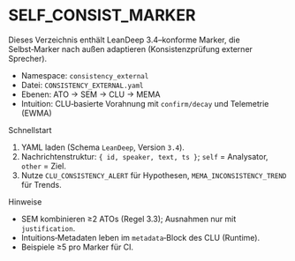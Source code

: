 # SELF_CONSIST_MARKER

Dieses Verzeichnis enthält LeanDeep 3.4–konforme Marker, die Selbst‑Marker nach außen adaptieren (Konsistenzprüfung externer Sprecher).

- Namespace: `consistency_external`
- Datei: `CONSISTENCY_EXTERNAL.yaml`
- Ebenen: ATO → SEM → CLU → MEMA
- Intuition: CLU‑basierte Vorahnung mit `confirm/decay` und Telemetrie (EWMA)

Schnellstart

1) YAML laden (Schema `LeanDeep`, Version `3.4`).
2) Nachrichtenstruktur: `{ id, speaker, text, ts }`; `self` = Analysator, `other` = Ziel.
3) Nutze `CLU_CONSISTENCY_ALERT` für Hypothesen, `MEMA_INCONSISTENCY_TREND` für Trends.

Hinweise

- SEM kombinieren ≥2 ATOs (Regel 3.3); Ausnahmen nur mit `justification`.
- Intuitions‑Metadaten leben im `metadata`‑Block des CLU (Runtime).
- Beispiele ≥5 pro Marker für CI.
